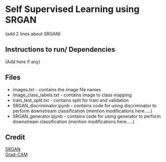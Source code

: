 # Self Supervised Learning using SRGAN

(add 2 lines about SRGAN)

## Instructions to run/ Dependencies

(Add here if any)

## Files

- images.txt - contains the image file names
- image_class_labels.txt - contains image to class mapping
- train_test_split.txt - contains split for train and validation
- SRGAN_discriminator.ipynb - contains code for using discriminator to perform downstream classification (mention modifications here.....)
- SRGAN_generator.ipynb - contains code for using generator to perform downstream classification (mention modifications here.....)

## Credit

[SRGAN](https://github.com/Lornatang/SRGAN-PyTorch) <br/>
[Grad-CAM](https://github.com/yaleCat/Grad-CAM-pytorch)
